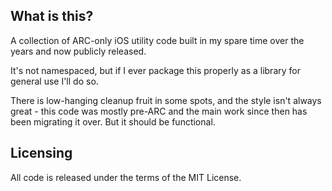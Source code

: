 
## What is this?

A collection of ARC-only iOS utility code built in my spare time over the years and now publicly released.

It's not namespaced, but if I ever package this properly as a library for general use I'll do so.

There is low-hanging cleanup fruit in some spots, and the style isn't always great - this code was mostly pre-ARC and the main work since then has been migrating it over.  But it should be functional.

## Licensing

All code is released under the terms of the MIT License.